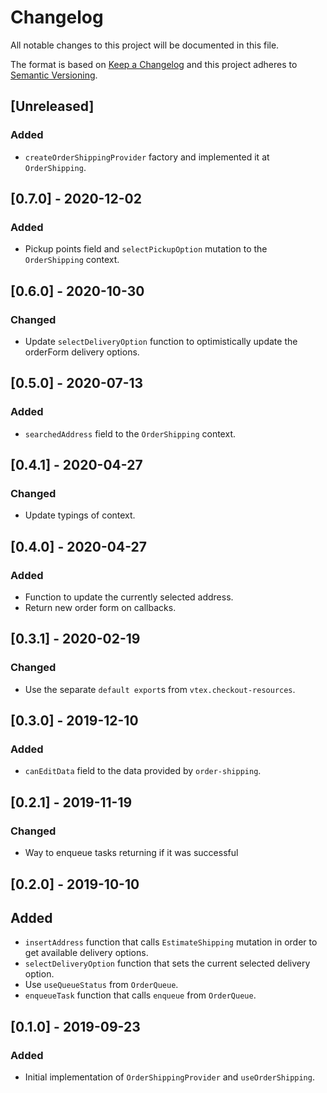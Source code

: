 # Changelog

All notable changes to this project will be documented in this file.

The format is based on [Keep a Changelog](http://keepachangelog.com/en/1.0.0/)
and this project adheres to [Semantic Versioning](http://semver.org/spec/v2.0.0.html).

## [Unreleased]

### Added

- `createOrderShippingProvider` factory and implemented it at `OrderShipping`.

## [0.7.0] - 2020-12-02

### Added

- Pickup points field and `selectPickupOption` mutation to the `OrderShipping` context.

## [0.6.0] - 2020-10-30

### Changed

- Update `selectDeliveryOption` function to optimistically update the
  orderForm delivery options.

## [0.5.0] - 2020-07-13

### Added

- `searchedAddress` field to the `OrderShipping` context.

## [0.4.1] - 2020-04-27

### Changed

- Update typings of context.

## [0.4.0] - 2020-04-27

### Added

- Function to update the currently selected address.
- Return new order form on callbacks.

## [0.3.1] - 2020-02-19

### Changed

- Use the separate `default export`s from `vtex.checkout-resources`.

## [0.3.0] - 2019-12-10

### Added

- `canEditData` field to the data provided by `order-shipping`.

## [0.2.1] - 2019-11-19

### Changed

- Way to enqueue tasks returning if it was successful

## [0.2.0] - 2019-10-10

## Added

- `insertAddress` function that calls `EstimateShipping` mutation in order to get available delivery options.
- `selectDeliveryOption` function that sets the current selected delivery option.
- Use `useQueueStatus` from `OrderQueue`.
- `enqueueTask` function that calls `enqueue` from `OrderQueue`.

## [0.1.0] - 2019-09-23

### Added

- Initial implementation of `OrderShippingProvider` and `useOrderShipping`.
